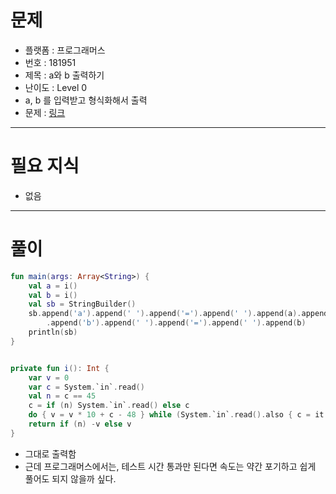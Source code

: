 # 문제
- 플랫폼 : 프로그래머스
- 번호 : 181951
- 제목 : a와 b 출력하기
- 난이도 : Level 0
- a, b 를 입력받고 형식화해서 출력
- 문제 : <a href="https://school.programmers.co.kr/learn/courses/30/lessons/181951" target="_blank">링크</a>

---

# 필요 지식
- 없음

---

# 풀이
```kotlin
fun main(args: Array<String>) {
    val a = i()
    val b = i()
    val sb = StringBuilder()
    sb.append('a').append(' ').append('=').append(' ').append(a).append('\n')
        .append('b').append(' ').append('=').append(' ').append(b)
    println(sb)
}


private fun i(): Int {
    var v = 0
    var c = System.`in`.read()
    val n = c == 45
    c = if (n) System.`in`.read() else c
    do { v = v * 10 + c - 48 } while (System.`in`.read().also { c = it } > 47)
    return if (n) -v else v
}
```
- 그대로 출력함
- 근데 프로그래머스에서는, 테스트 시간 통과만 된다면 속도는 약간 포기하고 쉽게 풀어도 되지 않을까 싶다.
